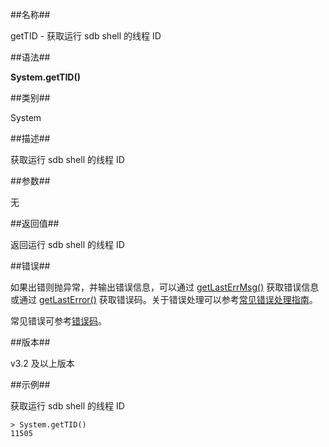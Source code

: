 ##名称##

getTID - 获取运行 sdb shell 的线程 ID

##语法##

**System.getTID()**

##类别##

System

##描述##

获取运行 sdb shell 的线程 ID

##参数##

无

##返回值##

返回运行 sdb shell 的线程 ID

##错误##

如果出错则抛异常，并输出错误信息，可以通过 [getLastErrMsg()](manual/Manual/Sequoiadb_Command/Global/getLastErrMsg.md) 获取错误信息或通过 [getLastError()](manual/Manual/Sequoiadb_Command/Global/getLastError.md) 获取错误码。关于错误处理可以参考[常见错误处理指南](manual/FAQ/faq_sdb.md)。

常见错误可参考[错误码](manual/Manual/Sequoiadb_error_code.md)。

##版本##

v3.2 及以上版本

##示例##

获取运行 sdb shell 的线程 ID

```lang-javascript
> System.getTID()
11505
```